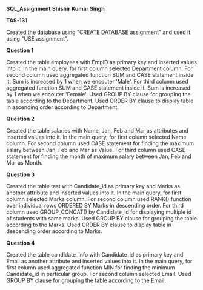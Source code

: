 **SQL_Assignment**
**Shishir Kumar Singh**

**TAS-131**

Created the database using "CREATE DATABASE assignment" and used it using "USE assignment".

**Question 1**

Created the table employees with EmpID as primary key and inserted values into it.
In the main query, for first column selected Department column.
For second column used aggregated function SUM and CASE statement inside it. Sum is increased by 1 when we encouter 'Male'.
For third column used aggregated function SUM and CASE statement inside it. Sum is increased by 1 when we encouter 'Female'.
Used GROUP BY clause for grouping the table according to the Department.
Used ORDER BY clause to display table in ascending order according to Department.

**Question 2**

Created the table salaries with Name, Jan, Feb and Mar as attributes and inserted values into it.
In the main query, for first column selected Name column.
For second column used CASE statement for finding the maximum salary between Jan, Feb and Mar as Value.
For third column used CASE statement for finding the month of maximum salary between Jan, Feb and Mar as Month.

**Question 3**

Created the table test with Candidate_id as primary key and Marks as another attribute and inserted values into it.
In the main query, for first column selected Marks column.
For second column used RANK() function over individual rows ORDERED BY Marks in descending order.
For third column used GROUP_CONCAT() by Candidate_id for displaying multiple id of students with same marks.
Used GROUP BY clause for grouping the table according to the Marks.
Used ORDER BY clause to display table in descending order according to Marks.

**Question 4**

Created the table candidate_Info with Candidate_id as primary key and Email as another attribute and inserted values into it.
In the main query, for first column used aggregated function MIN for finding the minimum Candidate_id in particular group.
For second column selected Email.
Used GROUP BY clause for grouping the table according to the Email.
